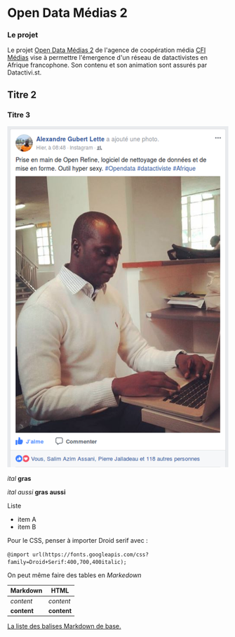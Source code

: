 # Open Data Médias 2

### Le projet
Le projet [Open Data Médias 2](http://www.cfi.fr/fr/projet/opendata-medias-2) de l'agence de coopération média [CFI Médias](http://www.cfi.fr/) vise à permettre l'émergence d'un réseau de datactivistes en Afrique francophone. Son contenu et son animation sont assurés par Datactivi.st.

## Titre 2
### Titre 3

![ODMédias, c'est du sérieux !](OpenRefineSN.png)

*ital* **gras**

_ital aussi_ __gras aussi__


Liste
- item A
- item B

Pour le CSS, penser à importer Droid serif avec :

`@import url(https://fonts.googleapis.com/css?family=Droid+Serif:400,700,400italic);`

On peut même faire des tables en *Markedown*

Markdown | HTML
------------ | -------------
*content* | <em>content</em>
**content** | <strong>content</strong>


[La liste des balises Markdown de base.](https://guides.github.com/features/mastering-markdown/)
